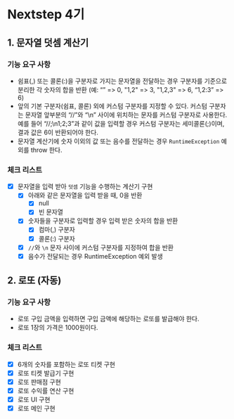 # Nextstep 4기

## 1. 문자열 덧셈 계산기

### 기능 요구 사항

* 쉼표(,) 또는 콜론(:)을 구분자로 가지는 문자열을 전달하는 경우 구분자를 기준으로 분리한 각 숫자의 합을 반환 (예: “” => 0, "1,2" => 3, "1,2,3" => 6, “1,2:3” => 6)
* 앞의 기본 구분자(쉼표, 콜론) 외에 커스텀 구분자를 지정할 수 있다. 커스텀 구분자는 문자열 앞부분의 “//”와 “\n” 사이에 위치하는 문자를 커스텀 구분자로 사용한다. 예를 들어 “//;\n1;2;3”과
  같이 값을 입력할 경우 커스텀 구분자는 세미콜론(;)이며, 결과 값은 6이 반환되어야 한다.
* 문자열 계산기에 숫자 이외의 값 또는 음수를 전달하는 경우 `RuntimeException` 예외를 throw 한다.

### 체크 리스트

* [x] 문자열을 입력 받아 `덧셈` 기능을 수행하는 계산기 구현
    * [x] 아래와 같은 문자열을 입력 받을 때, 0을 반환
        * [x] null
        * [x] 빈 문자열
    * [x] 숫자들을 구분자로 입력할 경우 입력 받은 숫자의 합을 반환
        * [x] 컴마(,) 구분자
        * [x] 콜론(:) 구분자
    * [x] `//`와 `\n` 문자 사이에 커스텀 구분자를 지정하여 합을 반환
    * [x] 음수가 전달되는 경우 RuntimeException 예외 발생

## 2. 로또 (자동)

### 기능 요구 사항
* 로또 구입 금액을 입력하면 구입 금액에 해당하는 로또를 발급해야 한다.
* 로또 1장의 가격은 1000원이다.

### 체크 리스트
* [x] 6개의 숫자를 포함하는 로또 티켓 구현
* [x] 로또 티켓 발급기 구현
* [x] 로또 판매점 구현
* [x] 로또 수익률 연산 구현
* [x] 로또 UI 구현
* [x] 로또 메인 구현